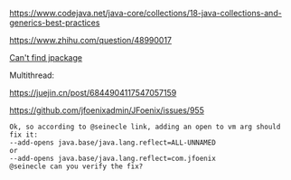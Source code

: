 https://www.codejava.net/java-core/collections/18-java-collections-and-generics-best-practices

https://www.zhihu.com/question/48990017



[Can't find jpackage](https://stackoverflow.com/questions/61307077/cant-find-jpackage-via-toolprovider)



Multithread:

https://juejin.cn/post/6844904117547057159

https://github.com/jfoenixadmin/JFoenix/issues/955



```
Ok, so according to @seinecle link, adding an open to vm arg should fix it:
--add-opens java.base/java.lang.reflect=ALL-UNNAMED
or
--add-opens java.base/java.lang.reflect=com.jfoenix
@seinecle can you verify the fix?
```

